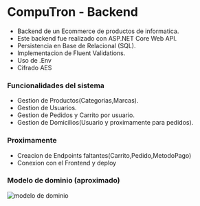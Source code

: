 # CompuTron - Backend
- Backend de un Ecommerce de productos de informatica.
- Este backend fue realizado con ASP.NET Core Web API.
- Persistencia en Base de Relacional (SQL).
- Implementacion de Fluent Validations.
- Uso de .Env
- Cifrado AES 

### Funcionalidades del sistema
- Gestion de Productos(Categorias,Marcas).
- Gestion de Usuarios.
- Gestion de Pedidos y Carrito por usuario.
- Gestion de Domicilios(Usuario y proximamente para pedidos).

### Proximamente

- Creacion de Endpoints faltantes(Carrito,Pedido,MetodoPago)
- Conexion con el Frontend y deploy

### Modelo de dominio (aproximado)

![modelo de dominio](https://github.com/agustinfarinia1/compuTron/blob/main/src/assets/modelo-dominio.png)

